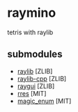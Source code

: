 # raymino

tetris with raylib

## submodules

- [raylib](https://github.com/raysan5/raylib) [ZLIB]
- [raylib-cpp](https://github.com/RobLoach/raylib-cpp) [ZLIB]
- [raygui](https://github.com/raysan5/raygui) [ZLIB]
- [rres](https://github.com/raysan5/rres) [MIT]
- [magic_enum](https://github.com/Neargye/magic_enum) [MIT]
